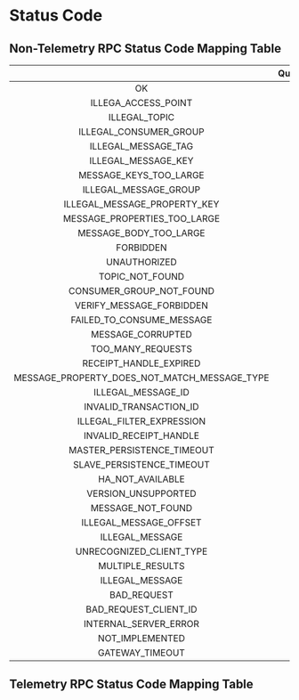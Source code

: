 # Status Code

## Non-Telemetry RPC Status Code Mapping Table

|                                              | QueryRoute | Heartbeat | SendMessage | QueryAssignment | ReceiveMessage | AckMessage | ForwardMessageToDeadLetterQueue | EndTransaction | NotifyClientTermination | ChangeInvisibleDuration |
| :------------------------------------------: | :--------: | :-------: | :---------: | :-------------: | :------------: | :--------: | :-----------------------------: | :------------: | :---------------------: | :---------------------: |
|                      OK                      |     ✅      |     ❌     |      ✅      |        ❌        |       ✅        |     ❌      |                ✅                |       ❌        |            ✅            |            ❌            |
|             ILLEGA_ACCESS_POINT              |     ✅      |     ❌     |      ✅      |        ❌        |       ✅        |     ❌      |                ✅                |       ❌        |            ✅            |            ❌            |
|                ILLEGAL_TOPIC                 |     ✅      |     ❌     |      ✅      |        ❌        |       ✅        |     ❌      |                ✅                |       ❌        |            ✅            |            ❌            |
|            ILLEGAL_CONSUMER_GROUP            |     ✅      |     ❌     |      ✅      |        ❌        |       ✅        |     ❌      |                ✅                |       ❌        |            ✅            |            ❌            |
|             ILLEGAL_MESSAGE_TAG              |     ✅      |     ❌     |      ✅      |        ❌        |       ✅        |     ❌      |                ✅                |       ❌        |            ✅            |            ❌            |
|             ILLEGAL_MESSAGE_KEY              |     ✅      |     ❌     |      ✅      |        ❌        |       ✅        |     ❌      |                ✅                |       ❌        |            ✅            |            ❌            |
|            MESSAGE_KEYS_TOO_LARGE            |     ✅      |     ❌     |      ✅      |        ❌        |       ✅        |     ❌      |                ✅                |       ❌        |            ✅            |            ❌            |
|            ILLEGAL_MESSAGE_GROUP             |     ✅      |     ❌     |      ✅      |        ❌        |       ✅        |     ❌      |                ✅                |       ❌        |            ✅            |            ❌            |
|         ILLEGAL_MESSAGE_PROPERTY_KEY         |     ✅      |     ❌     |      ✅      |        ❌        |       ✅        |     ❌      |                ✅                |       ❌        |            ✅            |            ❌            |
|         MESSAGE_PROPERTIES_TOO_LARGE         |     ✅      |     ❌     |      ✅      |        ❌        |       ✅        |     ❌      |                ✅                |       ❌        |            ✅            |            ❌            |
|            MESSAGE_BODY_TOO_LARGE            |     ✅      |     ❌     |      ✅      |        ❌        |       ✅        |     ❌      |                ✅                |       ❌        |            ✅            |            ❌            |
|                  FORBIDDEN                   |     ✅      |     ❌     |      ✅      |        ❌        |       ✅        |     ❌      |                ✅                |       ❌        |            ✅            |            ❌            |
|                 UNAUTHORIZED                 |     ✅      |     ❌     |      ✅      |        ❌        |       ✅        |     ❌      |                ✅                |       ❌        |            ✅            |            ❌            |
|               TOPIC_NOT_FOUND                |     ✅      |     ❌     |      ✅      |        ❌        |       ✅        |     ❌      |                ✅                |       ❌        |            ✅            |            ❌            |
|           CONSUMER_GROUP_NOT_FOUND           |     ✅      |     ❌     |      ✅      |        ❌        |       ✅        |     ❌      |                ✅                |       ❌        |            ✅            |            ❌            |
|           VERIFY_MESSAGE_FORBIDDEN           |     ✅      |     ❌     |      ✅      |        ❌        |       ✅        |     ❌      |                ✅                |       ❌        |            ✅            |            ❌            |
|          FAILED_TO_CONSUME_MESSAGE           |     ✅      |     ❌     |      ✅      |        ❌        |       ✅        |     ❌      |                ✅                |       ❌        |            ✅            |            ❌            |
|              MESSAGE_CORRUPTED               |     ✅      |     ❌     |      ✅      |        ❌        |       ✅        |     ❌      |                ✅                |       ❌        |            ✅            |            ❌            |
|              TOO_MANY_REQUESTS               |     ✅      |     ❌     |      ✅      |        ❌        |       ✅        |     ❌      |                ✅                |       ❌        |            ✅            |            ❌            |
|            RECEIPT_HANDLE_EXPIRED            |     ✅      |     ❌     |      ✅      |        ❌        |       ✅        |     ❌      |                ✅                |       ❌        |            ✅            |            ❌            |
| MESSAGE_PROPERTY_DOES_NOT_MATCH_MESSAGE_TYPE |     ✅      |     ❌     |      ✅      |        ❌        |       ✅        |     ❌      |                ✅                |       ❌        |            ✅            |            ❌            |
|              ILLEGAL_MESSAGE_ID              |     ✅      |     ❌     |      ✅      |        ❌        |       ✅        |     ❌      |                ✅                |       ❌        |            ✅            |            ❌            |
|            INVALID_TRANSACTION_ID            |     ✅      |     ❌     |      ✅      |        ❌        |       ✅        |     ❌      |                ✅                |       ❌        |            ✅            |            ❌            |
|          ILLEGAL_FILTER_EXPRESSION           |     ✅      |     ❌     |      ✅      |        ❌        |       ✅        |     ❌      |                ✅                |       ❌        |            ✅            |            ❌            |
|            INVALID_RECEIPT_HANDLE            |     ✅      |     ❌     |      ✅      |        ❌        |       ✅        |     ❌      |                ✅                |       ❌        |            ✅            |            ❌            |
|          MASTER_PERSISTENCE_TIMEOUT          |     ✅      |     ❌     |      ✅      |        ❌        |       ✅        |     ❌      |                ✅                |       ❌        |            ✅            |            ❌            |
|          SLAVE_PERSISTENCE_TIMEOUT           |     ✅      |     ❌     |      ✅      |        ❌        |       ✅        |     ❌      |                ✅                |       ❌        |            ✅            |            ❌            |
|               HA_NOT_AVAILABLE               |     ✅      |     ❌     |      ✅      |        ❌        |       ✅        |     ❌      |                ✅                |       ❌        |            ✅            |            ❌            |
|             VERSION_UNSUPPORTED              |     ✅      |     ❌     |      ✅      |        ❌        |       ✅        |     ❌      |                ✅                |       ❌        |            ✅            |            ❌            |
|              MESSAGE_NOT_FOUND               |     ✅      |     ❌     |      ✅      |        ❌        |       ✅        |     ❌      |                ✅                |       ❌        |            ✅            |            ❌            |
|            ILLEGAL_MESSAGE_OFFSET            |     ✅      |     ❌     |      ✅      |        ❌        |       ✅        |     ❌      |                ✅                |       ❌        |            ✅            |            ❌            |
|               ILLEGAL_MESSAGE                |     ✅      |     ❌     |      ✅      |        ❌        |       ✅        |     ❌      |                ✅                |       ❌        |            ✅            |            ❌            |
|           UNRECOGNIZED_CLIENT_TYPE           |     ✅      |     ❌     |      ✅      |        ❌        |       ✅        |     ❌      |                ✅                |       ❌        |            ✅            |            ❌            |
|               MULTIPLE_RESULTS               |     ✅      |     ❌     |      ✅      |        ❌        |       ✅        |     ❌      |                ✅                |       ❌        |            ✅            |            ❌            |
|               ILLEGAL_MESSAGE                |     ✅      |     ❌     |      ✅      |        ❌        |       ✅        |     ❌      |                ✅                |       ❌        |            ✅            |            ❌            |
|                 BAD_REQUEST                  |     ✅      |     ❌     |      ✅      |        ❌        |       ✅        |     ❌      |                ✅                |       ❌        |            ✅            |            ❌            |
|            BAD_REQUEST_CLIENT_ID             |     ✅      |     ❌     |      ✅      |        ❌        |       ✅        |     ❌      |                ✅                |       ❌        |            ✅            |            ❌            |
|            INTERNAL_SERVER_ERROR             |     ✅      |     ❌     |      ✅      |        ❌        |       ✅        |     ❌      |                ✅                |       ❌        |            ✅            |            ❌            |
|               NOT_IMPLEMENTED                |     ✅      |     ❌     |      ✅      |        ❌        |       ✅        |     ❌      |                ✅                |       ❌        |            ✅            |            ❌            |
|               GATEWAY_TIMEOUT                |     ✅      |     ❌     |      ✅      |        ❌        |       ✅        |     ❌      |                ✅                |       ❌        |            ✅            |            ❌            |

## Telemetry RPC Status Code Mapping Table
